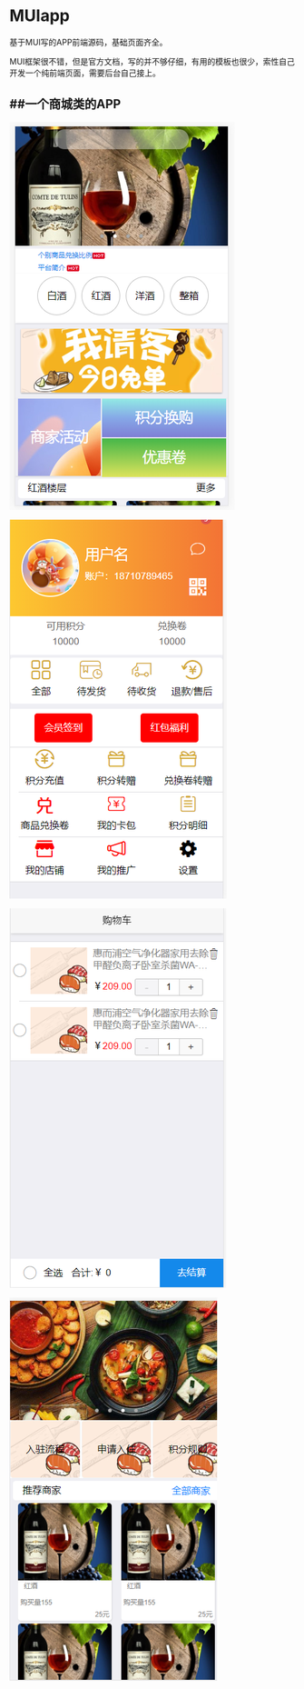 # MUIapp
基于MUI写的APP前端源码，基础页面齐全。

MUI框架很不错，但是官方文档，写的并不够仔细，有用的模板也很少，索性自己开发一个纯前端页面，需要后台自己接上。

##一个商城类的APP
------
![Image text](https://github.com/cosyer/MUIapp/blob/master/%E6%BC%94%E7%A4%BA%E5%9B%BE/TIM%E6%88%AA%E5%9B%BE20180821164225.png)

![Image text](https://github.com/cosyer/MUIapp/blob/master/%E6%BC%94%E7%A4%BA%E5%9B%BE/TIM%E6%88%AA%E5%9B%BE20180821164300.png)

![Image text](https://github.com/cosyer/MUIapp/blob/master/%E6%BC%94%E7%A4%BA%E5%9B%BE/TIM%E6%88%AA%E5%9B%BE20180821164425.png)

![Image text](https://github.com/cosyer/MUIapp/blob/master/%E6%BC%94%E7%A4%BA%E5%9B%BE/TIM%E6%88%AA%E5%9B%BE20180821164454.png)
